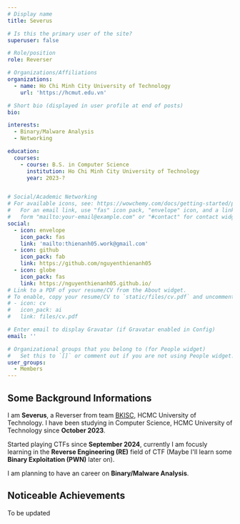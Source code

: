 ```yaml
---
# Display name
title: Severus

# Is this the primary user of the site?
superuser: false

# Role/position
role: Reverser

# Organizations/Affiliations
organizations:
  - name: Ho Chi Minh City University of Technology
    url: 'https://hcmut.edu.vn'

# Short bio (displayed in user profile at end of posts)
bio: 

interests:
  - Binary/Malware Analysis
  - Networking

education:
  courses:
    - course: B.S. in Computer Science
      institution: Ho Chi Minh City University of Technology
      year: 2023-?


# Social/Academic Networking
# For available icons, see: https://wowchemy.com/docs/getting-started/page-builder/#icons
#   For an email link, use "fas" icon pack, "envelope" icon, and a link in the
#   form "mailto:your-email@example.com" or "#contact" for contact widget.
social:
  - icon: envelope
    icon_pack: fas
    link: 'mailto:thienanh05.work@gmail.com'
  - icon: github
    icon_pack: fab
    link: https://github.com/nguyenthienanh05
  - icon: globe
    icon_pack: fas
    link: https://nguyenthienanh05.github.io/
# Link to a PDF of your resume/CV from the About widget.
# To enable, copy your resume/CV to `static/files/cv.pdf` and uncomment the lines below.
# - icon: cv
#   icon_pack: ai
#   link: files/cv.pdf

# Enter email to display Gravatar (if Gravatar enabled in Config)
email: ''

# Organizational groups that you belong to (for People widget)
#   Set this to `[]` or comment out if you are not using People widget.
user_groups:
  - Members
---
```


## Some Background Informations

I am **Severus**, a Reverser from team [BKISC](https://bkisc.com), HCMC University of Technology. I have been studying in Computer Science, HCMC University of Technology since **October 2023**. 

Started playing CTFs since **September 2024**, currently I am focusly learning in the **Reverse Engineering (RE)** field of CTF (Maybe I'll learn some **Binary Exploitation (PWN)** later on).

I am planning to have an career on **Binary/Malware Analysis**.

## Noticeable Achievements
To be updated

